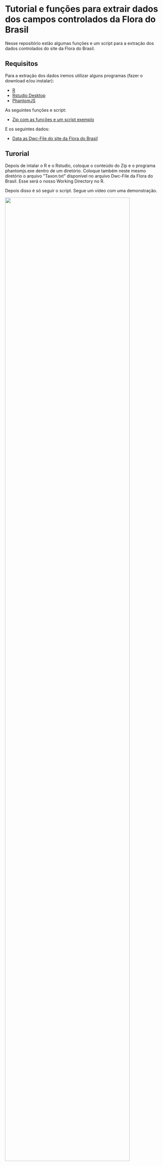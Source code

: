# Tutorial e funções para extrair dados dos campos controlados da Flora do Brasil

Nesse repositório estão algumas funções e um script para a extração dos dados controlados do site da Flora do Brasil. 

## Requisitos

Para a extração dos dados iremos utilizar alguns programas (fazer o download e/ou instalar):

* [R](https://cran.r-project.org/)
* [Rstudio Desktop](https://rstudio.com/products/rstudio/download/)
* [PhantomJS](https://phantomjs.org/download.html)

As seguintes funções e script:

* [Zip com as funções e um script exemplo](https://github.com/mreginato/Extrair_dados_Flora/raw/main/flora.zip)

E os seguintes dados:

* [Data as Dwc-File do site da Flora do Brasil](http://ipt.jbrj.gov.br/jbrj/resource?r=lista_especies_flora_brasil)

## Turorial

Depois de intalar o R e o Rstudio, coloque o conteúdo do Zip e o programa phantomjs.exe dentro de um diretório. Coloque também neste mesmo diretório o arquivo "Taxon.txt" disponível no arquivo Dwc-File da Flora do Brasil. Esse será o nosso Working Directory no R.

Depois disso é só seguir o script. Segue um vídeo com uma demonstração.


[<img src="https://img.youtube.com/vi/wx_9C8i8MRY/maxresdefault.jpg" width="90%">](http://htmlpreview.github.io/?https://github.com/mreginato/Extrair_dados_Flora/blob/main/video.html)



